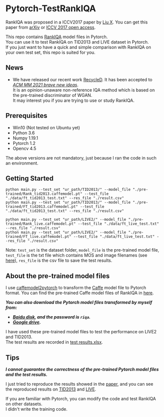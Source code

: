# Pytorch-TestRankIQA
RankIQA was proposed in a ICCV2017 paper by [Liu X](https://github.com/xialeiliu). You can get this paper from [arXiv](https://arxiv.org/abs/1707.08347) or [ICCV 2017 open access](https://openaccess.thecvf.com/content_iccv_2017/html/Liu_RankIQA_Learning_From_ICCV_2017_paper.html).

This repo contains [RankIQA](https://github.com/xialeiliu/RankIQA) model files in Pytorch.  
You can use it to test RankIQA on TID2013 and LIVE dataset in Pytorch.  
If you just want to have a quick and simple comparison with RankIQA on your own test set, this repo is suited for you.

## News
- We have released our recent work [RecycleD](https://github.com/YunanZhu/RecycleD). It has been accepted to *[ACM MM 2021 brave new ideas](https://2021.acmmm.org/brave-new-ideas-proposals)*.  
  It is an opinion-unaware non-reference IQA method which is based on the pre-trained discriminator of WGAN.  
  It may interest you if you are trying to use or study RankIQA.  

## Prerequisites
* Win10 (Not tested on Ubuntu yet)
* Python 3.6
* Numpy 1.19.1
* Pytorch 1.2
* Opencv 4.5

The above versions are not mandatory, just because I ran the code in such an environment.

## Getting Started
```
python main.py --test_set "ur_path/TID2013/" --model_file "./pre-trained/Rank_tid2013.caffemodel.pt" --test_file "./data/ft_tid2013_test.txt" --res_file "./result.csv"
python main.py --test_set "ur_path/TID2013/" --model_file "./pre-trained/FT_tid2013.caffemodel.pt" --test_file "./data/ft_tid2013_test.txt" --res_file "./result.csv"

python main.py --test_set "ur_path/LIVE2/" --model_file "./pre-trained/Rank_live.caffemodel.pt" --test_file "./data/ft_live_test.txt" --res_file "./result.csv"
python main.py --test_set "ur_path/LIVE2/" --model_file "./pre-trained/FT_live.caffemodel.pt" --test_file "./data/ft_live_test.txt" --res_file "./result.csv"
```
Note: ```test_set``` is the dataset folder, ```model_file``` is the pre-trained model file, ```test_file``` is the txt file which contains MOS and image filenames (see [here](data/)), ```res_file``` is the csv file to save the test results.

## About the pre-trained model files
I use [caffemodel2pytorch](https://github.com/vadimkantorov/caffemodel2pytorch) to transform the [Caffe](http://caffe.berkeleyvision.org/) model file to Pytorch format.
You can find the pre-trained Caffe model files of RankIQA in [here](https://github.com/xialeiliu/RankIQA/tree/master/pre-trained).

***You can also download the Pytorch model files transformed by myself from:***

- ***[Baidu disk](https://pan.baidu.com/s/1HjYFypg-RWE-W-TvNQ-02A), and the password is ```riqa```.***
- ***[Google drive](https://drive.google.com/drive/folders/1OQ0IQrWoricMhaIyfwqsJVlYpXHKPP1z).***

I have used these pre-trained model files to test the performance on LIVE2 and TID2013.  
The test results are recorded in [test results.xlsx](test%20results.xlsx).

## Tips
***I cannot guarantee the correctness of the pre-trained Pytorch model files and the test results.***

I just tried to reproduce the results showed in the [paper](https://openaccess.thecvf.com/content_iccv_2017/html/Liu_RankIQA_Learning_From_ICCV_2017_paper.html),
and you can see the reproduced results on [TID2013](https://github.com/YunanZhu/Pytorch-TestRankIQA/blob/main/results%20of%20RankIQA%20on%20LIVE.xlsx) and [LIVE](https://github.com/YunanZhu/Pytorch-TestRankIQA/blob/main/results%20of%20RankIQA%20on%20TID2013.xlsx).

If you are familiar with Pytorch, you can modify the code and test RankIQA on other datasets.  
I didn't write the training code.
